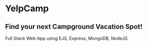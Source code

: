 ﻿# YelpCamp
## Find your next Campground Vacation Spot!

Full Stack Web App using EJS, Express, MongoDB, NodeJS
